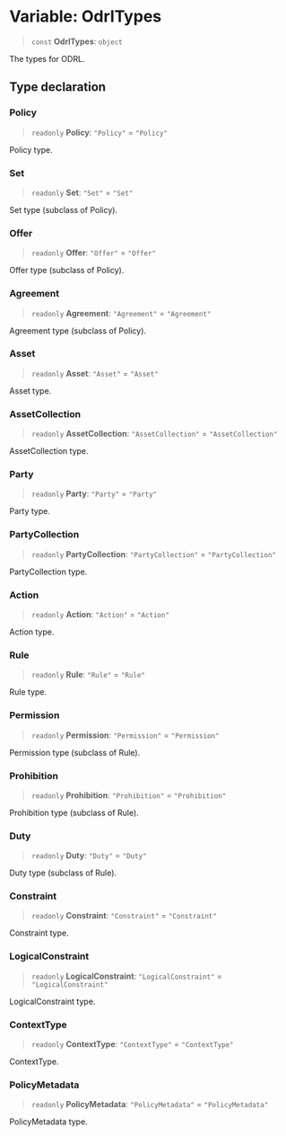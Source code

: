 # Variable: OdrlTypes

> `const` **OdrlTypes**: `object`

The types for ODRL.

## Type declaration

### Policy

> `readonly` **Policy**: `"Policy"` = `"Policy"`

Policy type.

### Set

> `readonly` **Set**: `"Set"` = `"Set"`

Set type (subclass of Policy).

### Offer

> `readonly` **Offer**: `"Offer"` = `"Offer"`

Offer type (subclass of Policy).

### Agreement

> `readonly` **Agreement**: `"Agreement"` = `"Agreement"`

Agreement type (subclass of Policy).

### Asset

> `readonly` **Asset**: `"Asset"` = `"Asset"`

Asset type.

### AssetCollection

> `readonly` **AssetCollection**: `"AssetCollection"` = `"AssetCollection"`

AssetCollection type.

### Party

> `readonly` **Party**: `"Party"` = `"Party"`

Party type.

### PartyCollection

> `readonly` **PartyCollection**: `"PartyCollection"` = `"PartyCollection"`

PartyCollection type.

### Action

> `readonly` **Action**: `"Action"` = `"Action"`

Action type.

### Rule

> `readonly` **Rule**: `"Rule"` = `"Rule"`

Rule type.

### Permission

> `readonly` **Permission**: `"Permission"` = `"Permission"`

Permission type (subclass of Rule).

### Prohibition

> `readonly` **Prohibition**: `"Prohibition"` = `"Prohibition"`

Prohibition type (subclass of Rule).

### Duty

> `readonly` **Duty**: `"Duty"` = `"Duty"`

Duty type (subclass of Rule).

### Constraint

> `readonly` **Constraint**: `"Constraint"` = `"Constraint"`

Constraint type.

### LogicalConstraint

> `readonly` **LogicalConstraint**: `"LogicalConstraint"` = `"LogicalConstraint"`

LogicalConstraint type.

### ContextType

> `readonly` **ContextType**: `"ContextType"` = `"ContextType"`

ContextType.

### PolicyMetadata

> `readonly` **PolicyMetadata**: `"PolicyMetadata"` = `"PolicyMetadata"`

PolicyMetadata type.
